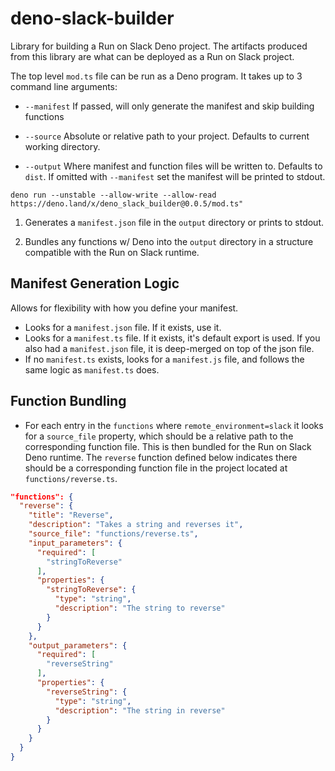 # deno-slack-builder

Library for building a Run on Slack Deno project. The artifacts produced from this library are what can be deployed as a Run on Slack project.

The top level `mod.ts` file can be run as a Deno program. It takes up to 3 command line arguments:

* `--manifest` If passed, will only generate the manifest and skip building functions

* `--source` Absolute or relative path to your project. Defaults to current working directory.

* `--output` Where manifest and function files will be written to. Defaults to `dist`. If omitted with `--manifest` set the manifest will be printed to stdout.

```
deno run --unstable --allow-write --allow-read https://deno.land/x/deno_slack_builder@0.0.5/mod.ts"
```

1. Generates a `manifest.json` file in the `output` directory or prints to stdout.

2. Bundles any functions w/ Deno into the `output` directory in a structure compatible with the Run on Slack runtime.

## Manifest Generation Logic
Allows for flexibility with how you define your manifest.

* Looks for a `manifest.json` file. If it exists, use it.
* Looks for a `manifest.ts` file. If it exists, it's default export is used. If you also had a `manifest.json` file, it is deep-merged on top of the json file.
* If no `manifest.ts` exists, looks for a `manifest.js` file, and follows the same logic as `manifest.ts` does.

## Function Bundling
* For each entry in the `functions` where `remote_environment=slack` it looks for a `source_file` property, which should be a relative path to the corresponding function file. This is then bundled for the Run on Slack Deno runtime. The `reverse` function defined below indicates there should be a corresponding function file in the project located at `functions/reverse.ts`.

```json
"functions": {
  "reverse": {
    "title": "Reverse",
    "description": "Takes a string and reverses it",
    "source_file": "functions/reverse.ts",
    "input_parameters": {
      "required": [
        "stringToReverse"
      ],
      "properties": {
        "stringToReverse": {
          "type": "string",
          "description": "The string to reverse"
        }
      }
    },
    "output_parameters": {
      "required": [
        "reverseString"
      ],
      "properties": {
        "reverseString": {
          "type": "string",
          "description": "The string in reverse"
        }
      }
    }
  }
}
```